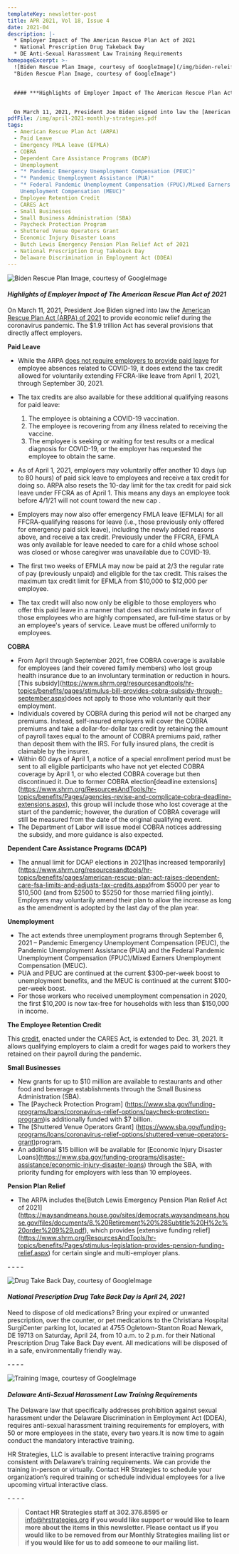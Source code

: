 ```yaml
---
templateKey: newsletter-post
title: APR 2021, Vol 18, Issue 4
date: 2021-04
description: |-
  * Employer Impact of The American Rescue Plan Act of 2021
  * National Prescription Drug Takeback Day 
  * DE Anti-Sexual Harassment Law Training Requirements
homepageExcerpt: >-
  ![Biden Rescue Plan Image, courtesy of GoogleImage](/img/biden-releif.jpg
  "Biden Rescue Plan Image, courtesy of GoogleImage")


  #### ***Highlights of Employer Impact of The American Rescue Plan Act of 2021***


  On March 11, 2021, President Joe Biden signed into law the [American Rescue Plan Act (ARPA) of 2021](https://www.congress.gov/bill/117th-congress/house-bill/1319/text) to provide economic relief during the coronavirus pandemic. The $1.9 trillion Act has several provisions that directly affect employers.
pdfFile: /img/april-2021-monthly-strategies.pdf
tags:
  - American Rescue Plan Act (ARPA)
  - Paid Leave
  - Emergency FMLA leave (EFMLA)
  - COBRA
  - Dependent Care Assistance Programs (DCAP)
  - Unemployment
  - "* Pandemic Emergency Unemployment Compensation (PEUC)"
  - "* Pandemic Unemployment Assistance (PUA)"
  - "* Federal Pandemic Unemployment Compensation (FPUC)/Mixed Earners
    Unemployment Compensation (MEUC)"
  - Employee Retention Credit
  - CARES Act
  - Small Businesses
  - Small Business Administration (SBA)
  - Paycheck Protection Program
  - Shuttered Venue Operators Grant
  - Economic Injury Disaster Loans
  - Butch Lewis Emergency Pension Plan Relief Act of 2021
  - National Prescription Drug Takeback Day
  - Delaware Discrimination in Employment Act (DDEA)
---
```

![Biden Rescue Plan Image, courtesy of GoogleImage](/img/biden-releif.jpg "Biden Rescue Plan Image, courtesy of GoogleImage")

#### ***Highlights of Employer Impact of The American Rescue Plan Act of 2021***

On March 11, 2021, President Joe Biden signed into law the [American Rescue Plan Act (ARPA) of 2021](https://www.congress.gov/bill/117th-congress/house-bill/1319/text) to provide economic relief during the coronavirus pandemic. The $1.9 trillion Act has several provisions that directly affect employers.

**Paid Leave**

* While the ARPA [does not require employers to provide paid leave](https://www.shrm.org/ResourcesAndTools/legal-and-compliance/employment-law/Pages/ARPA-does-not-require-leave.aspx?linktext=American-Rescue-Plan-Act-Doesnt-Require-Leave&linktext=How-the-American-Rescue-Plan-Act-Impacts-FFCRA&utm_source=marketo&utm_medium=email&utm_campaign=editorial~HR%20Daily~NL_2021-3-16_HR-Daily&mkt_tok=ODIzLVRXUy05ODQAAAF72qnGmGz017zAdHN053NAjbcq1UiqLGUknkgj0gpFhv6XycBhhH1KSqWCQnEYouwjvETcw0hvMUn9OxUsxVO_ewM1N2_pIVKoU-i2pVUpQTZp3Q) for employee absences related to COVID-19, it does extend the tax credit allowed for voluntarily extending FFCRA-like leave from April 1, 2021, through September 30, 2021.
* The tax credits are also available for these additional qualifying reasons for paid leave:

  1. The employee is obtaining a COVID-19 vaccination.
  2. The employee is recovering from any illness related to receiving the vaccine.
  3. The employee is seeking or waiting for test results or a medical diagnosis for COVID-19, or the employer has requested the employee to obtain the same.
* As of April 1, 2021, employers may voluntarily offer another 10 days (up to 80 hours) of paid sick leave to employees and receive a tax credit for doing so. ARPA also resets the 10-day limit for the tax credit for paid sick leave under FFCRA as of April 1. This means any days an employee took before 4/1/21 will not count toward the new cap .
* Employers may now also offer emergency FMLA leave (EFMLA) for all FFCRA-qualifying reasons for leave (i.e., those previously only offered for emergency paid sick leave), including the newly added reasons above, and receive a tax credit. Previously under the FFCRA, EFMLA was only available for leave needed to care for a child whose school was closed or whose caregiver was unavailable due to COVID-19.
* The first two weeks of EFMLA may now be paid at 2/3 the regular rate of pay (previously unpaid) and eligible for the tax credit. This raises the maximum tax credit limit for EFMLA from $10,000 to $12,000 per employee.
* The tax credit will also now only be eligible to those employers who offer this paid leave in a manner that does not discriminate in favor of those employees who are highly compensated, are full-time status or by an employee's years of service. Leave must be offered uniformly to employees.

**COBRA**

* From April through September 2021, free COBRA coverage is available for employees (and their covered family members) who lost group health insurance due to an involuntary termination or reduction in hours.\[This subsidy](https://www.shrm.org/resourcesandtools/hr-topics/benefits/pages/stimulus-bill-provides-cobra-subsidy-through-september.aspx)does not apply to those who voluntarily quit their employment.
* Individuals covered by COBRA during this period will not be charged any premiums. Instead, self-insured employers will cover the COBRA premiums and take a dollar-for-dollar tax credit by retaining the amount of payroll taxes equal to the amount of COBRA premiums paid, rather than deposit them with the IRS. For fully insured plans, the credit is claimable by the insurer.
* Within 60 days of April 1, a notice of a special enrollment period must be sent to all eligible participants who have not yet elected COBRA coverage by April 1, or who elected COBRA coverage but then discontinued it. Due to former COBRA election\[deadline extensions](https://www.shrm.org/ResourcesAndTools/hr-topics/benefits/Pages/agencies-revise-and-complicate-cobra-deadline-extensions.aspx), this group will include those who lost coverage at the start of the pandemic; however, the duration of COBRA coverage will still be measured from the date of the original qualifying event. 
* The Department of Labor will issue model COBRA notices addressing the subsidy, and more guidance is also expected.

**Dependent Care Assistance Programs (DCAP)**

* The annual limit for DCAP elections in 2021\[has increased temporarily](https://www.shrm.org/resourcesandtools/hr-topics/benefits/pages/american-rescue-plan-act-raises-dependent-care-fsa-limits-and-adjusts-tax-credits.aspx)from $5000 per year to $10,500 (and from $2500 to $5250 for those married filing jointly). Employers may voluntarily amend their plan to allow the increase as long as the amendment is adopted by the last day of the plan year.

**Unemployment**

* The act extends three unemployment programs through September 6, 2021 – Pandemic Emergency Unemployment Compensation (PEUC), the Pandemic Unemployment Assistance (PUA) and the Federal Pandemic Unemployment Compensation (FPUC)/Mixed Earners Unemployment Compensation (MEUC).
* PUA and PEUC are continued at the current $300-per-week boost to unemployment benefits, and the MEUC is continued at the current $100-per-week boost.
* For those workers who received unemployment compensation in 2020, the first $10,200 is now tax-free for households with less than $150,000 in income.

**The Employee Retention Credit**

This [credit](https://www.irs.gov/coronavirus/employee-retention-credit), enacted under the CARES Act, is extended to Dec. 31, 2021. It allows qualifying employers to claim a credit for wages paid to workers they retained on their payroll during the pandemic.

**Small Businesses**

* New grants for up to $10 million are available to restaurants and other food and beverage establishments through the Small Business Administration (SBA).
* The \[Paycheck Protection Program] (https://www.sba.gov/funding-programs/loans/coronavirus-relief-options/paycheck-protection-program)is additionally funded with $7 billion.
* The \[Shuttered Venue Operators Grant] (https://www.sba.gov/funding-programs/loans/coronavirus-relief-options/shuttered-venue-operators-grant)program.
* An additional $15 billion will be available for \[Economic Injury Disaster Loans](https://www.sba.gov/funding-programs/disaster-assistance/economic-injury-disaster-loans) through the SBA, with priority funding for employers with less than 10 employees.

**Pension Plan Relief**

* The ARPA includes the\[Butch Lewis Emergency Pension Plan Relief Act of 2021](https://waysandmeans.house.gov/sites/democrats.waysandmeans.house.gov/files/documents/8.%20Retirement%20%28Subtitle%20H%2c%20order%209%29.pdf), which provides \[extensive funding relief](https://www.shrm.org/ResourcesAndTools/hr-topics/benefits/Pages/stimulus-legislation-provides-pension-funding-relief.aspx) for certain single and multi-employer plans.

***\- - - -***

![Drug Take Back Day, courtesy of GoogleImage](/img/drug-take-back.jpg "Drug Take Back Day, courtesy of GoogleImage")

#### ***National Prescription Drug Take Back Day is April 24, 2021***

Need to dispose of old medications? Bring your expired or unwanted prescription, over the counter, or pet medications to the Christiana Hospital SurgiCenter parking lot, located at 4755 Ogletown-Stanton Road Newark, DE 19713 on Saturday, April 24, from 10 a.m. to 2 p.m. for their National Prescription Drug Take Back Day event. All medications will be disposed of in a safe, environmentally friendly way.

***\- - - -***

![Training Image, courtesy of GoogleImage](/img/training2.jpg "Training Image, courtesy of GoogleImage")

#### ***Delaware Anti-Sexual Harassment Law Training Requirements***

The Delaware law that specifically addresses prohibition against sexual harassment under the Delaware Discrimination in Employment Act (DDEA), requires anti-sexual harassment training requirements for employers, with 50 or more employees in the state, every two years.It is now time to again conduct the mandatory interactive training.

HR Strategies, LLC is available to present interactive training programs consistent with Delaware’s training requirements. We can provide the training in-person or virtually. Contact HR Strategies to schedule your organization’s required training or schedule individual employees for a live upcoming virtual interactive class.

\- - - -

> **Contact HR Strategies staff at 302.376.8595 or** [info@hrstrategies.org](mailto:info@hrstrategies.org) **if you would like support or would like to learn more about the items in this newsletter. Please contact us if you would like to be removed from our Monthly Strategies mailing list or if you would like for us to add someone to our mailing list.**